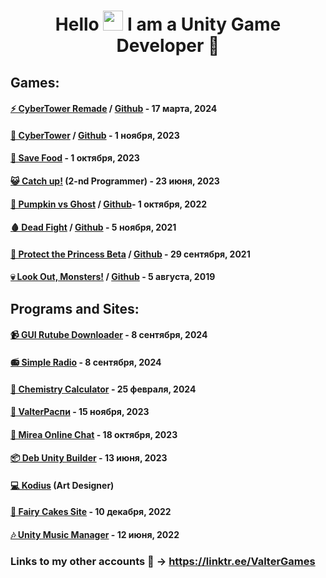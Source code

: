 <h1 align="center">Hello <img src="https://github.com/blackcater/blackcater/raw/main/images/Hi.gif" height="32"/> I am a <b>Unity Game Developer</b> 🎲</h1>

## Games:
#### [⚡️ CyberTower Remade](https://valter-games.itch.io/cybertower-remade) / [Github](https://github.com/ValterGames-Coder/CyberTower) - 17 марта, 2024
#### [🌆 CyberTower](https://valter-games.itch.io/cybertower) / [Github](https://github.com/ValterGames-Coder/hakaton-cyberpunk-td) - 1 ноября, 2023
#### [🍎 Save Food](https://yandex.ru/games/app/258002?lang=ru) - 1 октября, 2023
#### [😺 Catch up!](https://akan123.itch.io/catch-up) (2-nd Programmer) - 23 июня, 2023
#### [🎃 Pumpkin vs Ghost](https://valter_games.itch.io/pumpkin-vs-ghost) / [Github](https://github.com/ValterGames-Coder/Pumpkin-vs-Ghost)- 1 октября, 2022
#### [🩸 Dead Fight](https://valter_games.itch.io/dead-fight) / [Github](https://github.com/ValterGames-Coder/ZombiShoot) - 5 ноября, 2021
#### [👑 Protect the Princess Beta](https://valter-games.itch.io/protect-the-princess) / [Github](https://github.com/ValterGames-Coder/ProtectThePrincess-beta-) - 29 сентября, 2021
#### [💀 Look Out, Monsters!](https://valter-games.itch.io/look-out-monsters) / [Github](https://github.com/ValterGames-Coder/Look-Out-Monsters) - 5 августа, 2019

## Programs and Sites:
#### [📹 GUI Rutube Downloader](https://github.com/ValterGames-Coder/gui_rutube_downloader) - 8 сентября, 2024
#### [📻 Simple Radio](https://github.com/ValterGames-Coder/SimpleRadio) - 8 сентября, 2024
#### [🧬 Chemistry Calculator](https://github.com/ValterGames-Coder/ChemistryProject) - 25 февраля, 2024
#### [📅 ValterРаспи](https://college-mirea.ru) - 15 ноября, 2023
#### [💬 Mirea Online Chat](https://github.com/ValterGames-Coder/mirea-chat) - 18 октября, 2023
#### [📦 Deb Unity Builder](https://github.com/ValterGames-Coder/Deb-Unity-Builder)  - 13 июня, 2023
#### [💻 Kodius](https://masterigr.ru/csmaker2/) (Art Designer)
#### [🎂 Fairy Cakes Site](https://fairycakeskira.github.io) - 10 декабря, 2022
#### [🎶 Unity Music Manager](https://github.com/ValterGames-Coder/Unity-Music-Manager) - 12 июня, 2022


### Links to my other accounts 🌈 -> https://linktr.ee/ValterGames
